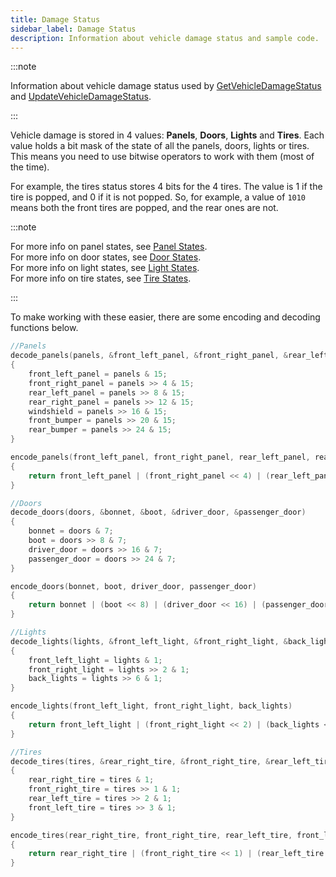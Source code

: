 ```yaml
---
title: Damage Status
sidebar_label: Damage Status
description: Information about vehicle damage status and sample code.
---
```


:::note

Information about vehicle damage status used by [GetVehicleDamageStatus](../functions/GetVehicleDamageStatus) and [UpdateVehicleDamageStatus](../functions/UpdateVehicleDamageStatus).

:::

Vehicle damage is stored in 4 values: **Panels**, **Doors**, **Lights** and **Tires**. Each value holds a bit mask of the state of all the panels, doors, lights or tires. This means you need to use bitwise operators to work with them (most of the time).

For example, the tires status stores 4 bits for the 4 tires. The value is 1 if the tire is popped, and 0 if it is not popped. So, for example, a value of `1010` means both the front tires are popped, and the rear ones are not.

:::note

For more info on panel states, see [Panel States](panelstates).  
For more info on door states, see [Door States](doorstates).  
For more info on light states, see [Light States](lightstates).  
For more info on tire states, see [Tire States](tirestates).

:::

To make working with these easier, there are some encoding and decoding functions below.

```c
//Panels
decode_panels(panels, &front_left_panel, &front_right_panel, &rear_left_panel, &rear_right_panel, &windshield, &front_bumper, &rear_bumper)
{
    front_left_panel = panels & 15;
    front_right_panel = panels >> 4 & 15;
    rear_left_panel = panels >> 8 & 15;
    rear_right_panel = panels >> 12 & 15;
    windshield = panels >> 16 & 15;
    front_bumper = panels >> 20 & 15;
    rear_bumper = panels >> 24 & 15;
}

encode_panels(front_left_panel, front_right_panel, rear_left_panel, rear_right_panel, windshield, front_bumper, rear_bumper)
{
    return front_left_panel | (front_right_panel << 4) | (rear_left_panel << 8) | (rear_right_panel << 12) | (windshield << 16) | (front_bumper << 20) | (rear_bumper << 24);
}

//Doors
decode_doors(doors, &bonnet, &boot, &driver_door, &passenger_door)
{
    bonnet = doors & 7;
    boot = doors >> 8 & 7;
    driver_door = doors >> 16 & 7;
    passenger_door = doors >> 24 & 7;
}

encode_doors(bonnet, boot, driver_door, passenger_door)
{
    return bonnet | (boot << 8) | (driver_door << 16) | (passenger_door << 24);
}

//Lights
decode_lights(lights, &front_left_light, &front_right_light, &back_lights)
{
    front_left_light = lights & 1;
    front_right_light = lights >> 2 & 1;
    back_lights = lights >> 6 & 1;
}

encode_lights(front_left_light, front_right_light, back_lights)
{
    return front_left_light | (front_right_light << 2) | (back_lights << 6);
}

//Tires
decode_tires(tires, &rear_right_tire, &front_right_tire, &rear_left_tire, &front_left_tire)
{
    rear_right_tire = tires & 1;
    front_right_tire = tires >> 1 & 1;
    rear_left_tire = tires >> 2 & 1;
    front_left_tire = tires >> 3 & 1;
}

encode_tires(rear_right_tire, front_right_tire, rear_left_tire, front_left_tire)
{
	return rear_right_tire | (front_right_tire << 1) | (rear_left_tire << 2) | (front_left_tire << 3);
}
```

